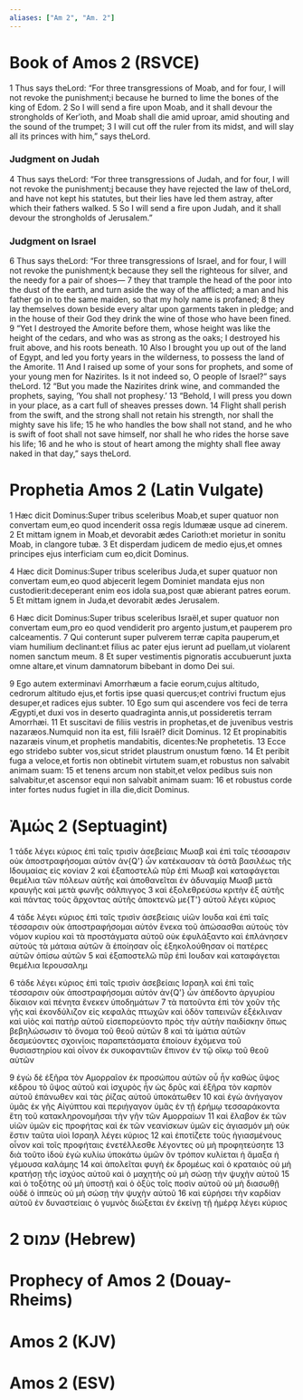 ```yaml
---
aliases: ["Am 2", "Am. 2"]
---
```



# Book of Amos 2 (RSVCE)

1 Thus says theLord: “For three transgressions of Moab, and for four, I will not revoke the punishment;i because he burned to lime the bones of the king of Edom.
2 So I will send a fire upon Moab, and it shall devour the strongholds of Kerʹioth, and Moab shall die amid uproar, amid shouting and the sound of the trumpet;
3 I will cut off the ruler from its midst, and will slay all its princes with him,” says theLord.
### Judgment on Judah
4 Thus says theLord: “For three transgressions of Judah, and for four, I will not revoke the punishment;j because they have rejected the law of theLord, and have not kept his statutes, but their lies have led them astray, after which their fathers walked.
5 So I will send a fire upon Judah, and it shall devour the strongholds of Jerusalem.”
### Judgment on Israel
6 Thus says theLord: “For three transgressions of Israel, and for four, I will not revoke the punishment;k because they sell the righteous for silver, and the needy for a pair of shoes—
7 they that trample the head of the poor into the dust of the earth, and turn aside the way of the afflicted; a man and his father go in to the same maiden, so that my holy name is profaned;
8 they lay themselves down beside every altar upon garments taken in pledge; and in the house of their God they drink the wine of those who have been fined.
9 “Yet I destroyed the Amorite before them, whose height was like the height of the cedars, and who was as strong as the oaks; I destroyed his fruit above, and his roots beneath.
10 Also I brought you up out of the land of Egypt, and led you forty years in the wilderness, to possess the land of the Amorite.
11 And I raised up some of your sons for prophets, and some of your young men for Nazirites. Is it not indeed so, O people of Israel?” says theLord.
12 “But you made the Nazirites drink wine, and commanded the prophets, saying, ‘You shall not prophesy.’
13 “Behold, I will press you down in your place, as a cart full of sheaves presses down.
14 Flight shall perish from the swift, and the strong shall not retain his strength, nor shall the mighty save his life;
15 he who handles the bow shall not stand, and he who is swift of foot shall not save himself, nor shall he who rides the horse save his life;
16 and he who is stout of heart among the mighty shall flee away naked in that day,” says theLord.


# Prophetia Amos 2 (Latin Vulgate)

1 Hæc dicit Dominus:Super tribus sceleribus Moab,et super quatuor non convertam eum,eo quod incenderit ossa regis Idumææ usque ad cinerem.
2 Et mittam ignem in Moab,et devorabit ædes Carioth:et morietur in sonitu Moab, in clangore tubæ.
3 Et disperdam judicem de medio ejus,et omnes principes ejus interficiam cum eo,dicit Dominus.

4 Hæc dicit Dominus:Super tribus sceleribus Juda,et super quatuor non convertam eum,eo quod abjecerit legem Dominiet mandata ejus non custodierit:deceperant enim eos idola sua,post quæ abierant patres eorum.
5 Et mittam ignem in Juda,et devorabit ædes Jerusalem.

6 Hæc dicit Dominus:Super tribus sceleribus Israël,et super quatuor non convertam eum,pro eo quod vendiderit pro argento justum,et pauperem pro calceamentis.
7 Qui conterunt super pulverem terræ capita pauperum,et viam humilium declinant:et filius ac pater ejus ierunt ad puellam,ut violarent nomen sanctum meum.
8 Et super vestimentis pignoratis accubuerunt juxta omne altare,et vinum damnatorum bibebant in domo Dei sui.

9 Ego autem exterminavi Amorrhæum a facie eorum,cujus altitudo, cedrorum altitudo ejus,et fortis ipse quasi quercus;et contrivi fructum ejus desuper,et radices ejus subter.
10 Ego sum qui ascendere vos feci de terra Ægypti,et duxi vos in deserto quadraginta annis,ut possideretis terram Amorrhæi.
11 Et suscitavi de filiis vestris in prophetas,et de juvenibus vestris nazaræos.Numquid non ita est, filii Israël? dicit Dominus.
12 Et propinabitis nazaræis vinum,et prophetis mandabitis, dicentes:Ne prophetetis.
13 Ecce ego stridebo subter vos,sicut stridet plaustrum onustum fœno.
14 Et peribit fuga a veloce,et fortis non obtinebit virtutem suam,et robustus non salvabit animam suam:
15 et tenens arcum non stabit,et velox pedibus suis non salvabitur,et ascensor equi non salvabit animam suam:
16 et robustus corde inter fortes nudus fugiet in illa die,dicit Dominus.


# Ἀμώς 2 (Septuagint)

1 τάδε λέγει κύριος ἐπὶ ταῖς τρισὶν ἀσεβείαις Μωαβ καὶ ἐπὶ ταῖς τέσσαρσιν οὐκ ἀποστραφήσομαι αὐτόν ἀν{Q'} ὧν κατέκαυσαν τὰ ὀστᾶ βασιλέως τῆς Ιδουμαίας εἰς κονίαν
2 καὶ ἐξαποστελῶ πῦρ ἐπὶ Μωαβ καὶ καταφάγεται θεμέλια τῶν πόλεων αὐτῆς καὶ ἀποθανεῖται ἐν ἀδυναμίᾳ Μωαβ μετὰ κραυγῆς καὶ μετὰ φωνῆς σάλπιγγος
3 καὶ ἐξολεθρεύσω κριτὴν ἐξ αὐτῆς καὶ πάντας τοὺς ἄρχοντας αὐτῆς ἀποκτενῶ με{T'} αὐτοῦ λέγει κύριος

4 τάδε λέγει κύριος ἐπὶ ταῖς τρισὶν ἀσεβείαις υἱῶν Ιουδα καὶ ἐπὶ ταῖς τέσσαρσιν οὐκ ἀποστραφήσομαι αὐτόν ἕνεκα τοῦ ἀπώσασθαι αὐτοὺς τὸν νόμον κυρίου καὶ τὰ προστάγματα αὐτοῦ οὐκ ἐφυλάξαντο καὶ ἐπλάνησεν αὐτοὺς τὰ μάταια αὐτῶν ἃ ἐποίησαν οἷς ἐξηκολούθησαν οἱ πατέρες αὐτῶν ὀπίσω αὐτῶν
5 καὶ ἐξαποστελῶ πῦρ ἐπὶ Ιουδαν καὶ καταφάγεται θεμέλια Ιερουσαλημ

6 τάδε λέγει κύριος ἐπὶ ταῖς τρισὶν ἀσεβείαις Ισραηλ καὶ ἐπὶ ταῖς τέσσαρσιν οὐκ ἀποστραφήσομαι αὐτόν ἀν{Q'} ὧν ἀπέδοντο ἀργυρίου δίκαιον καὶ πένητα ἕνεκεν ὑποδημάτων
7 τὰ πατοῦντα ἐπὶ τὸν χοῦν τῆς γῆς καὶ ἐκονδύλιζον εἰς κεφαλὰς πτωχῶν καὶ ὁδὸν ταπεινῶν ἐξέκλιναν καὶ υἱὸς καὶ πατὴρ αὐτοῦ εἰσεπορεύοντο πρὸς τὴν αὐτὴν παιδίσκην ὅπως βεβηλώσωσιν τὸ ὄνομα τοῦ θεοῦ αὐτῶν
8 καὶ τὰ ἱμάτια αὐτῶν δεσμεύοντες σχοινίοις παραπετάσματα ἐποίουν ἐχόμενα τοῦ θυσιαστηρίου καὶ οἶνον ἐκ συκοφαντιῶν ἔπινον ἐν τῷ οἴκῳ τοῦ θεοῦ αὐτῶν

9 ἐγὼ δὲ ἐξῆρα τὸν Αμορραῖον ἐκ προσώπου αὐτῶν οὗ ἦν καθὼς ὕψος κέδρου τὸ ὕψος αὐτοῦ καὶ ἰσχυρὸς ἦν ὡς δρῦς καὶ ἐξῆρα τὸν καρπὸν αὐτοῦ ἐπάνωθεν καὶ τὰς ῥίζας αὐτοῦ ὑποκάτωθεν
10 καὶ ἐγὼ ἀνήγαγον ὑμᾶς ἐκ γῆς Αἰγύπτου καὶ περιήγαγον ὑμᾶς ἐν τῇ ἐρήμῳ τεσσαράκοντα ἔτη τοῦ κατακληρονομῆσαι τὴν γῆν τῶν Αμορραίων
11 καὶ ἔλαβον ἐκ τῶν υἱῶν ὑμῶν εἰς προφήτας καὶ ἐκ τῶν νεανίσκων ὑμῶν εἰς ἁγιασμόν μὴ οὐκ ἔστιν ταῦτα υἱοὶ Ισραηλ λέγει κύριος
12 καὶ ἐποτίζετε τοὺς ἡγιασμένους οἶνον καὶ τοῖς προφήταις ἐνετέλλεσθε λέγοντες οὐ μὴ προφητεύσητε
13 διὰ τοῦτο ἰδοὺ ἐγὼ κυλίω ὑποκάτω ὑμῶν ὃν τρόπον κυλίεται ἡ ἅμαξα ἡ γέμουσα καλάμης
14 καὶ ἀπολεῖται φυγὴ ἐκ δρομέως καὶ ὁ κραταιὸς οὐ μὴ κρατήσῃ τῆς ἰσχύος αὐτοῦ καὶ ὁ μαχητὴς οὐ μὴ σώσῃ τὴν ψυχὴν αὐτοῦ
15 καὶ ὁ τοξότης οὐ μὴ ὑποστῇ καὶ ὁ ὀξὺς τοῖς ποσὶν αὐτοῦ οὐ μὴ διασωθῇ οὐδὲ ὁ ἱππεὺς οὐ μὴ σώσῃ τὴν ψυχὴν αὐτοῦ
16 καὶ εὑρήσει τὴν καρδίαν αὐτοῦ ἐν δυναστείαις ὁ γυμνὸς διώξεται ἐν ἐκείνῃ τῇ ἡμέρᾳ λέγει κύριος


# 2 עמוס (Hebrew)


# Prophecy of Amos 2 (Douay-Rheims)


# Amos 2 (KJV)


# Amos 2 (ESV)

